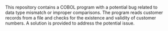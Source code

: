 This repository contains a COBOL program with a potential bug related to data type mismatch or improper comparisons. The program reads customer records from a file and checks for the existence and validity of customer numbers.  A solution is provided to address the potential issue.